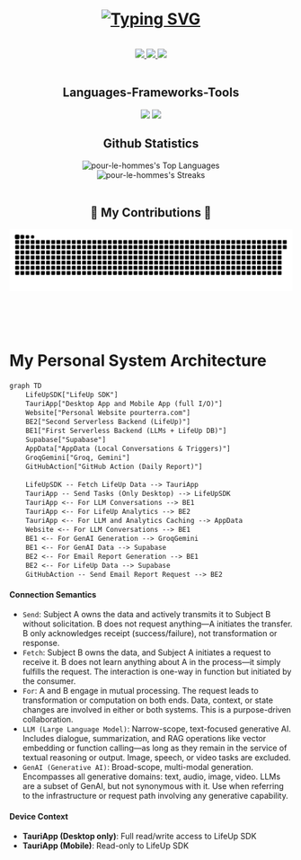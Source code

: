 <h1 align = "center">
  <a href="https://git.io/typing-svg">
    <img src="https://readme-typing-svg.herokuapp.com?font=Plus+Jakarta+Sans&weight=500&size=22&pause=800&color=F7F7F7&background=0D1117FF&center=true&random=false&width=500&lines=Hello+I'm+Bima+Ilyasa+Rachmanditya;I'm+an+AI+Engineer;I'm+a+Data+Scientist;I'm+a+Geophysics+Engineer" alt="Typing SVG" />
  </a>
</h1>
<br>
<div align="center"> 
  <a href="mailto:bimoilyasa@gmail.com">
    <img src="https://img.shields.io/badge/Gmail-333333?style=for-the-badge&logo=gmail&logoColor=red" />
  </a>
  <a href="https://www.linkedin.com/in/bima-ilyasa/" target="_blank">
    <img src="https://img.shields.io/badge/LinkedIn-0077B5?style=for-the-badge&logo=linkedin&logoColor=white" target="_blank" />
  </a>
  <a href="https://www.pourterra.com" target="_blank">
     <img src="https://img.shields.io/badge/Portfolio-FF5722?style=for-the-badge&logo=todoist&logoColor=white" target="_blank" /> <!-- sqlite, safari, google-chrome are other good icon options -->
  </a>
</div>
<br/>
<h2 align="center">Languages-Frameworks-Tools</h2>
<div align="center">
    <img src="https://skillicons.dev/icons?i=python,supabase,gcp,docker,github,vscode,mongodb,obsidian,postgres" />
    <img src="https://skillicons.dev/icons?i=sklearn,tensorflow,fastapi,tailwind,opencv,nextjs,mongodb,mysql" /><br>
</div>

<h2 align="center">Github Statistics</h2>
<div align="center">
<!--     <img src="https://github-readme-stats.vercel.app/api?username=pour-le-hommes&theme=vue-dark&show_icons=true&hide_border=true&count_private=true" alt="pour-le-hommes's Stats"> -->
    <img src="https://github-readme-stats.vercel.app/api/top-langs/?username=pour-le-hommes&theme=vue-dark&show_icons=true&hide_border=true&layout=compact" alt="pour-le-hommes's Top Languages">
</div>
<div align="center"; display: flex>
    <img src="https://github-readme-streak-stats.herokuapp.com/?user=pour-le-hommes&theme=vue-dark&hide_border=true" alt="pour-le-hommes's Streaks">
</div>

<div align="center">
  <br>
  <h2>🐍 My Contributions 🐍</h2>

  <img alt="snake eating my contributions" src="https://raw.githubusercontent.com/pour-le-hommes/pour-le-hommes/output/github-contribution-grid-snake.svg" />
  
  <br/><br/><br/>
</div>

# My Personal System Architecture
```mermaid
graph TD
    LifeUpSDK["LifeUp SDK"]
    TauriApp["Desktop App and Mobile App (full I/O)"]
    Website["Personal Website pourterra.com"]
    BE2["Second Serverless Backend (LifeUp)"]
    BE1["First Serverless Backend (LLMs + LifeUp DB)"]
    Supabase["Supabase"]
    AppData["AppData (Local Conversations & Triggers)"]
    GroqGemini["Groq, Gemini"]
    GitHubAction["GitHub Action (Daily Report)"]

    LifeUpSDK -- Fetch LifeUp Data --> TauriApp
    TauriApp -- Send Tasks (Only Desktop) --> LifeUpSDK
    TauriApp <-- For LLM Conversations --> BE1
    TauriApp <-- For LifeUp Analytics --> BE2
    TauriApp <-- For LLM and Analytics Caching --> AppData
    Website <-- For LLM Conversations --> BE1
    BE1 <-- For GenAI Generation --> GroqGemini
    BE1 <-- For GenAI Data --> Supabase
    BE2 <-- For Email Report Generation --> BE1
    BE2 <-- For LifeUp Data --> Supabase
    GitHubAction -- Send Email Report Request --> BE2
```
#### Connection Semantics

- `Send`: Subject A owns the data and actively transmits it to Subject B without solicitation. B does not request anything—A initiates the transfer. B only acknowledges receipt (success/failure), not transformation or response.
- `Fetch`: Subject B owns the data, and Subject A initiates a request to receive it. B does not learn anything about A in the process—it simply fulfills the request. The interaction is one-way in function but initiated by the consumer.
- `For`: A and B engage in mutual processing. The request leads to transformation or computation on both ends. Data, context, or state changes are involved in either or both systems. This is a purpose-driven collaboration.
- `LLM (Large Language Model)`: Narrow-scope, text-focused generative AI. Includes dialogue, summarization, and RAG operations like vector embedding or function calling—as long as they remain in the service of textual reasoning or output. Image, speech, or video tasks are excluded.
- `GenAI (Generative AI)`: Broad-scope, multi-modal generation. Encompasses all generative domains: text, audio, image, video. LLMs are a subset of GenAI, but not synonymous with it. Use when referring to the infrastructure or request path involving any generative capability.

#### Device Context

- **TauriApp (Desktop only)**: Full read/write access to LifeUp SDK
- **TauriApp (Mobile)**: Read-only to LifeUp SDK

<!--
**pour-le-hommes/pour-le-hommes** is a ✨ _special_ ✨ repository because its `README.md` (this file) appears on your GitHub profile.

Here are some ideas to get you started:



- 🔭 I’m currently working on ...
- 🌱 I’m currently learning ...
- 👯 I’m looking to collaborate on ...
- 🤔 I’m looking for help with ...
- 💬 Ask me about ...
- 📫 How to reach me: ...
- 😄 Pronouns: ...
- ⚡ Fun fact: ...
-->
